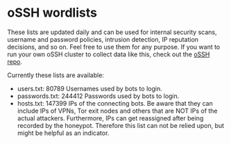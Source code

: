 # oSSH wordlists
These lists are updated daily and can be used for internal security scans, username and password policies, intrusion detection, IP reputation decisions, and so on. Feel free to use them for any purpose. If you want to run your own oSSH cluster to collect data like this, check out the [oSSH repo](https://github.com/toxyl/ossh).  

Currently these lists are available:  
- users.txt: 80789                                                                                                                                                                                                                                                                                                                                                                                                                                           Usernames used by bots to login. 
- passwords.txt: 244412                                                                                                                                                                                                                                                                                                                                                                                                                                           Passwords used by bots to login. 
- hosts.txt: 147399                                                                                                                                                                                                                                                                                                                                                                                                                                           IPs of the connecting bots. Be aware that they can include IPs of VPNs, Tor exit nodes and others that are NOT IPs of the actual attackers. Furthermore, IPs can get reassigned after being recorded by the honeypot. Therefore this list can not be relied upon, but might be helpful as an indicator.
